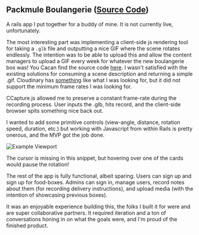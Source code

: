 ## Packmule Boulangerie ([Source Code](https://github.com/helle253/packmule))

A rails app I put together for a buddy of mine. It is not currently live, unfortunately.

The most interesting part was implementing a client-side js rendering tool for taking a `.glb` file and outputting a nice GIF where the scene rotates endlessly. The intention was to be able to upload this and allow the content managers to upload a GIF every week for whatever the new boulangerie box was! You Cacan find the source code [here](https://github.com/helle253/packmule/blob/main/app/javascript/controllers/dashboard_controller.js). I wasn't satisfied with the existing solutions for consuming a scene description and returning a simple .gif. Cloudinary has [something](https://cloudinary.com/documentation/transformations_on_3d_models) like what I was looking for, but it did not support the minimum frame rates I was looking for.

CCapture.js allowed me to preserve a constant frame-rate during the recording process. User inputs the .glb, hits record, and the client-side browser spits something nice back out.

I wanted to add some primitive controls (view-angle, distance, rotation speed, duration, etc.) but working with Javascript from within Rails is pretty onerous, and the MVP got the job done.

![Example Viewport](assets/packmule.gif)

The cursor is missing in this snippet, but hovering over one of the cards would pause the rotation!

The rest of the app is fully functional, albeit sparing. Users can sign up and sign up for food-boxes. Admins can sign in, manage users, record notes about them (for recording delivery instructions), and upload media (with the intention of showcasing previous boxes).

It was an enjoyable experience building this, the folks I built it for were and are super collaborative partners. It required iteration and a ton of conversations honing in on what the goals were, and I'm proud of the finished product.
